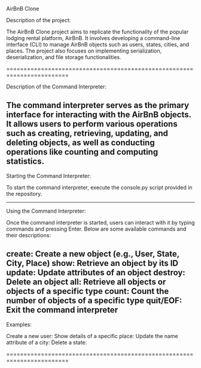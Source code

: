 AirBnB Clone

Description of the project:

The AirBnB Clone project aims to replicate the functionality of the popular lodging rental platform, AirBnB.
It involves developing a command-line interface (CLI) to manage AirBnB objects such as users, states, cities, and places.
The project also focuses on implementing serialization, deserialization, and file storage functionalities.

========================================================================

Description of the Command Interpreter:

The command interpreter serves as the primary interface for interacting with the AirBnB objects.
It allows users to perform various operations such as creating, retrieving, updating, and deleting objects, as well as conducting operations like counting and computing statistics.
------------------------------------------------------------------------
Starting the Command Interpreter:

To start the command interpreter, execute the console.py script provided in the repository.

-------------------------------------------------------------------------

Using the Command Interpreter:

Once the command interpreter is started, users can interact with it by typing commands and pressing Enter.
Below are some available commands and their descriptions:

create:   Create a new object (e.g., User, State, City, Place)
show:     Retrieve an object by its ID
update:   Update attributes of an object
destroy:  Delete an object
all:      Retrieve all objects or objects of a specific type
count:    Count the number of objects of a specific type
quit/EOF: Exit the command interpreter
-------------------------------------------------------------------------
Examples:

Create a new user:
Show details of a specific place:
Update the name attribute of a city:
Delete a state:

========================================================================
